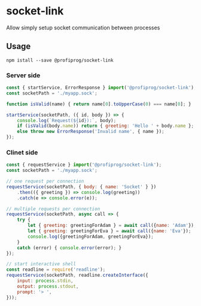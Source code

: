 # socket-link
Allow simply setup socket communication between processes


## Usage
```npm istall --save @profiprog/socket-link```

### Server side
```js
const { startService, ErrorResponse } import('@profiprog/socket-link');
const socketPath = './myapp.sock';

function isValid(name) { return name[0].toUpperCase(0) === name[0]; }

startService(socketPath, ({ id, body }) => {
    console.log(`Request(${id}):`, body);
    if (isValid(body.name)) return { greeting: 'Hello ' + body.name };
    else throw new ErrorResponse('Invalid name', { name });
});
```

### Clinet side
```js
const { requestService } import('@profiprog/socket-link');
const socketPath = './myapp.sock';

// one request per connection
requestService(socketPath, { body: { name: 'Socket' } })
    .then(({ greeting }) => console.log(greeting))
    .catch(e => console.error(e));

// multiple requests per connection
requestService(socketPath, async call => {
    try {
        let { greeting: greetingForAdam } = await call({name: 'Adam'});
        let { greeting: greetingForEva } = await call({name: 'Eva'});
        console.log({greetingForAdam, greetingForEva});
    }
    catch (error) { console.error(error); }
});

// start interactive shell
const readline = require('readline');
requestService(socketPath, readline.createInterface({
    input: process.stdin,
    output: process.stdout,
    prompt: '> ',
}));
```
